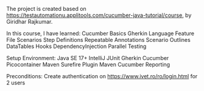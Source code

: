 The project is created based on https://testautomationu.applitools.com/cucumber-java-tutorial/course, by Giridhar Rajkumar.

In this course, I have learned:
Cucumber Basics
Gherkin Language
Feature File
Scenarios
Step Definitions
Repeatable Annotations
Scenario Outlines
DataTables
Hooks
DependencyInjection
Parallel Testing

Setup Environment:
Java SE 17+ 
IntelliJ 
JUnit
Gherkin
Cucumber Picocontainer
Maven Surefire Plugin
Maven Cucumber Reporting

Preconditions:
Create authentication on https://www.ivet.ro/ro/login.html for 2 users
